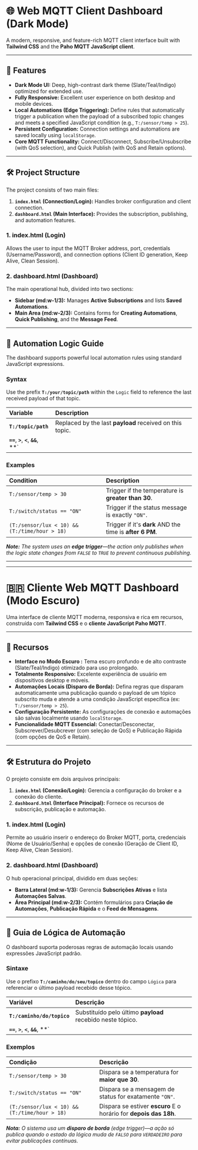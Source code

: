# 🌐 Web MQTT Client Dashboard (Dark Mode)

A modern, responsive, and feature-rich MQTT client interface built with **Tailwind CSS** and the **Paho MQTT JavaScript client**. 

---

## 🚀 Features

* **Dark Mode UI:** Deep, high-contrast dark theme (Slate/Teal/Indigo) optimized for extended use.
* **Fully Responsive:** Excellent user experience on both desktop and mobile devices.
* **Local Automations (Edge Triggering):** Define rules that automatically trigger a publication when the payload of a subscribed topic changes and meets a specified JavaScript condition (e.g., `T:/sensor/temp > 25`).
* **Persistent Configuration:** Connection settings and automations are saved locally using `localStorage`.
* **Core MQTT Functionality:** Connect/Disconnect, Subscribe/Unsubscribe (with QoS selection), and Quick Publish (with QoS and Retain options).

---

## 🛠️ Project Structure

The project consists of two main files:

1.  **`index.html` (Connection/Login):** Handles broker configuration and client connection.
2.  **`dashboard.html` (Main Interface):** Provides the subscription, publishing, and automation features.

### 1. index.html (Login)

Allows the user to input the MQTT Broker address, port, credentials (Username/Password), and connection options (Client ID generation, Keep Alive, Clean Session).

### 2. dashboard.html (Dashboard)

The main operational hub, divided into two sections:

* **Sidebar (md:w-1/3):** Manages **Active Subscriptions** and lists **Saved Automations**.
* **Main Area (md:w-2/3):** Contains forms for **Creating Automations**, **Quick Publishing**, and the **Message Feed**.

---

## 🧠 Automation Logic Guide

The dashboard supports powerful local automation rules using standard JavaScript expressions.

### **Syntax**

Use the prefix **`T:/your/topic/path`** within the `Logic` field to reference the last received payload of that topic.

| Variable | Description |
| :--- | :--- |
| **`T:/topic/path`** | Replaced by the last **payload** received on this topic. |
| **`==`**, **`>`**, **`<`**, **`&&`**, **`||`** | Standard JavaScript comparison and logical operators. |

### **Examples**

| Condition | Description |
| :--- | :--- |
| `T:/sensor/temp > 30` | Trigger if the temperature is **greater than 30**. |
| `T:/switch/status == "ON"` | Trigger if the status message is exactly `"ON"`. |
| `(T:/sensor/lux < 10) && (T:/time/hour > 18)` | Trigger if it's **dark** AND the time is **after 6 PM**. |

***Note:*** *The system uses an **edge trigger**—the action only publishes when the logic state changes from `FALSE` to `TRUE` to prevent continuous publishing.*

---
---

# 🇧🇷 Cliente Web MQTT Dashboard (Modo Escuro)

Uma interface de cliente MQTT moderna, responsiva e rica em recursos, construída com **Tailwind CSS** e o **cliente JavaScript Paho MQTT**. 

---

## 🚀 Recursos

* **Interface no Modo Escuro :** Tema escuro profundo e de alto contraste (Slate/Teal/Indigo) otimizado para uso prolongado.
* **Totalmente Responsivo:** Excelente experiência de usuário em dispositivos desktop e móveis.
* **Automações Locais (Disparo de Borda):** Defina regras que disparam automaticamente uma publicação quando o payload de um tópico subscrito muda e atende a uma condição JavaScript específica (ex: `T:/sensor/temp > 25`).
* **Configuração Persistente:** As configurações de conexão e automações são salvas localmente usando `localStorage`.
* **Funcionalidade MQTT Essencial:** Conectar/Desconectar, Subscrever/Desubcrever (com seleção de QoS) e Publicação Rápida (com opções de QoS e Retain).

---

## 🛠️ Estrutura do Projeto

O projeto consiste em dois arquivos principais:

1.  **`index.html` (Conexão/Login):** Gerencia a configuração do broker e a conexão do cliente.
2.  **`dashboard.html` (Interface Principal):** Fornece os recursos de subscrição, publicação e automação.

### 1. index.html (Login)

Permite ao usuário inserir o endereço do Broker MQTT, porta, credenciais (Nome de Usuário/Senha) e opções de conexão (Geração de Client ID, Keep Alive, Clean Session).

### 2. dashboard.html (Dashboard)

O hub operacional principal, dividido em duas seções:

* **Barra Lateral (md:w-1/3):** Gerencia **Subscrições Ativas** e lista **Automações Salvas**.
* **Área Principal (md:w-2/3):** Contém formulários para **Criação de Automações**, **Publicação Rápida** e o **Feed de Mensagens**.

---

## 🧠 Guia de Lógica de Automação

O dashboard suporta poderosas regras de automação locais usando expressões JavaScript padrão.

### **Sintaxe**

Use o prefixo **`T:/caminho/do/seu/topico`** dentro do campo `Lógica` para referenciar o último payload recebido desse tópico.

| Variável | Descrição |
| :--- | :--- |
| **`T:/caminho/do/topico`** | Substituído pelo último **payload** recebido neste tópico. |
| **`==`**, **`>`**, **`<`**, **`&&`**, **`||`** | Operadores lógicos e de comparação padrão do JavaScript. |

### **Exemplos**

| Condição | Descrição |
| :--- | :--- |
| `T:/sensor/temp > 30` | Dispara se a temperatura for **maior que 30**. |
| `T:/switch/status == "ON"` | Dispara se a mensagem de status for exatamente `"ON"`. |
| `(T:/sensor/lux < 10) && (T:/time/hour > 18)` | Dispara se estiver **escuro** E o horário for **depois das 18h**. |

***Nota:*** *O sistema usa um **disparo de borda** (edge trigger)—a ação só publica quando o estado da lógica muda de `FALSO` para `VERDADEIRO` para evitar publicações contínuas.*
